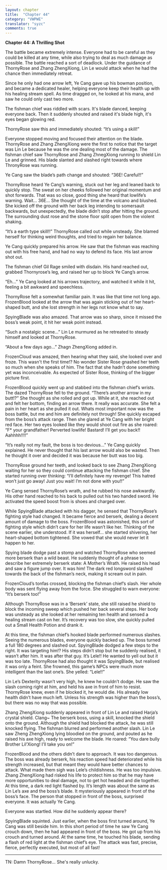 ```yaml
---
layout: chapter
title:  "Chapter 44"
category: "VWPWE"
translator: "syzc"
comments: true
---
```


**Chapter 44: A Thrilling Shot**
 
The battle became extremely intense. Everyone had to be careful as they could be killed at any time, while also trying to deal as much damage as possible. The battle reached a sort of deadlock. Under the guidance of ThornyRose and Zhang ZhengXiong, Lin Le would attack when he had the chance then immediately retreat.
 
Since he only had one arrow left, Ye Cang gave up his bowman position, and became a dedicated healer, helping everyone keep their health up with his healing stream spell. As time dragged on, he looked at his mana, and saw he could only cast two more.
 
The fishman chief was riddled with scars. It's blade danced, keeping everyone back. Then it suddenly shouted and raised it's blade high, it's eyes began glowing red.
 
ThornyRose saw this and immediately shouted: “It’s using a skill!”
 
Everyone stopped moving and focused their attention on the blade. ThornyRose and Zhang ZhengXiong were the first to notice that the target was Lin Le because he was the one dealing most of the damage. The fishman chief saw ThornyRose and Zhang ZhnegXiong running to shield Lin Le and grinned. His blade slanted and slashed right towards where ThronyRose was running. 
 
Ye Cang saw the blade’s path change and shouted: “36E! Careful!!”
 
ThornyRose heard Ye Cang’s warning, stuck out her leg and leaned back to quickly stop. The sweat on her cheeks followed her original momentum and shot forwards. That was so close, good thing she heard that lowlife’s warning. Wait... 36E... She thought of the time at the volcano and blushed. She kicked off the ground with her back leg intending to somersault backwards, but unexpectedly, the blade didn’t stop after hitting the ground. The surrounding dust rose and the stone floor split open from the violent shaking.  
 
“It’s a earth type skill!!” ThornyRose called out while unsteady. She blamed herself for thinking weird thoughts, and tried to regain her balance.
 
Ye Cang quickly prepared his arrow. He saw that the fishman was reaching out with his free hand, and had no way to defend its face. His last arrow shot out.
 
The fishman chief Gil Rage smiled with disdain. His hand reached out, grabbed Thornyrose’s leg, and raised her up to block Ye Cang’s arrow. 
 
“Eh...” Ye Cang looked at his arrows trajectory, and watched it while it hit, feeling a bit awkward and speechless.
 
ThornyRose felt a somewhat familiar pain. It was like that time not long ago.  FrozenBlood looked at the arrow that was again sticking out of her heart-shaped butt, and she lost strength in her legs not know what to say.
 
SpyingBlade was also amazed. That arrow was so sharp, since it missed the boss’s weak point, it hit her weak point instead. 
 
“Such a nostalgic scene...” Lin Le murmured as he retreated to steady himself and looked at ThornyRose.
 
“About a few days ago...” Zhagn ZhengXiong added in.
 
FrozenCloud was amazed, then hearing what they said, she looked over and froze. This wasn't the first time!? No wonder Sister Rose gnashed her teeth so much when she speaks of him. The fact that she hadn’t done something yet was inconceivable. As expected of Sister Rose, thinking of the bigger picture first.
 
FrozenBlood quickly went up and stabbed into the fishman chief’s wrists. The dazed ThornyRose fell to the ground. “There’s another arrow in my butt!?” She thought as she rolled and got up. While at it, she reached out and felt her bottom, finding an arrow there. It really was accurate. She felt a pain in her heart as she pulled it out. Whats most important now was the boss battle, but me and him are definitely not through! She quickly escaped from the boss’s attack range. Then she glared at Ye Cang with her bright red face. Her two eyes looked like they would shoot out fire as she roared: “F\* your grandfather! Perverted lowlife! Bastard! I’ll get you back!! Aahhhh!!!!”
 
“It’s really not my fault, the boss is too devious...” Ye Cang quickly explained. He never thought that his last arrow would also be wasted. Then he thought it over and decided it was because her butt was too big.
 
ThornyRose ground her teeth, and looked back to see Zhang ZhengXiong waiting for her so they could continue attacking the fishman chief. She started running over thinking: “I’ll definitely have my revenge! This hatred won’t just go away! Just you wait! I’m not done with you!!”
 
Ye Cang sensed ThornyRose’s wrath, and he rubbed his nose awkwardly. His other hand reached to his back to pulled out his two handed sword. He activated the speed boost from is shoes and charged over. 
 
While SpyingBlade attacked with his dagger, he sensed that ThornyRose’s fighting style had changed. It became fierce and berserk, dealing a decent amount of damage to the boss. FrozenBlood was astonished, this sort of fighting style which didn’t care for her life wasn’t like her. Thinking of the scene earlier, she understood. If it was herself... she started shivering, her heart-shaped bottom tightened. She vowed that she would never let it happen to her.
 
Spying blade dodge past a stomp and watched ThornyRose who seemed more berserk than a wild beast. He suddenly thought of a phrase to describe her extremely berserk state: A Mother’s Wrath. He raised his head and saw a figure jump over. It was him! The dark red longsword slashed towards the back of the fishman’s neck, making it scream out in pain.
 
FrozenCloud’s tonfas crossed, blocking the fishman chief’s slash. Her whole body was sent flying away from the force. She struggled to warn everyone: “It’s berserk too!”
 
Although ThornyRose was in a ‘Berserk’ state, she still raised he shield to block the incoming sweep which pushed her back several steps. Her body was unsteady as she looked at her remaining ten health and sensed a healing stream cast on her. It’s recovery was too slow, she quickly pulled out a Small Health Potion and drank it.
 
At this time, the fishman chief’s hooked blade performed numerous slashes. Seeing the numerous blades, everyone quickly backed up. The boss turned a full 180 degrees and slashed out. SpyingBlade dodged a few steps to the right. It was targeting him!?  His steps didn’t stop but he suddenly realised, it wasn’t after him. It was after that guy. It’s Lele!! He wanted to yell out but it was too late. ThornyRose had also thought it was SpyingBlade, but realised it was only a feint. She frowned, this game’s NPCs were much more intelligent than the last one’s. She yelled: “Lele!!”
 
Lin Le’s Dexterity wasn’t very high, he knew he couldn’t dodge. He saw the slash coming right at him, and held his axe in front of him to resist. ThornyRose knew, even if he blocked it, he would die. His already low health didn’t have much left. Unless his strength was higher than the boss’s, but there was no way that was possible.
 
Zhang ZhengXiong suddenly appeared in front of Lin Le and raised Harja’s crystal shield. Clang~ The berserk boss, using a skill, knocked the shield onto the ground. Although the shield had blocked the attack, he was still knocked flying. The fishman blurred and performed another slash. Lin Le saw Zheng ZhengXiong lying bloodied on the ground, and pouted as he raised his axe high, ready to welcome the blade. He roared: “You dare bully Brother Lil’Xiong! I’ll take you on!”
 
FrozenBlood and the others didn’t dare to approach. It was too dangerous. The boss was already berserk, his reaction speed had deteriorated while his strength increased, but that meant they would have better chances to attack. What made them sigh was Lele’s childishness. He was too impulsive. Zhang ZhengXiong had risked his life to protect him so that he may have more opportunities to deal damage, not to get hot headed and die together. At this time, a dark red light flashed by. It’s length was about the same as Lin Le’s axe and the boss’s blade. It mysteriously appeared in front of the boss’s face. The person that stopped in front of the boss, surprised everyone. It was actually Ye Cang.
 
Everyone was startled. How did he suddenly appear there?
 
SpyingBlade squinted. Just earlier, when the boss first turned around, Ye Cang was still beside him. In this short period of time he saw Ye Cang crouch down, then he had appeared in front of the boss. He got up from his crouch and turned around. At the same time, he touched his blade, sending a flash of red light at the fishman chief’s eye. The attack was fast, precise, fierce, perfectly executed, but most of all fast!

---

TN: Damn ThornyRose... She's really unlucky.